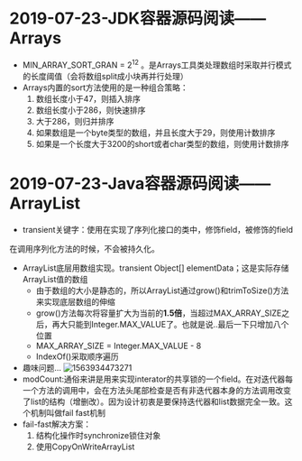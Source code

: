 # 2019-07-23-JDK容器源码阅读——Arrays

- MIN_ARRAY_SORT_GRAN = $2^{12}$ 。是Arrays工具类处理数组时采取并行模式的长度阈值（会将数组split成小块再并行处理）
- Arrays内置的sort方法使用的是一种组合策略：
  1. 数组长度小于47，则插入排序
  2. 数组长度小于286，则快速排序
  3. 大于286，则归并排序
  4. 如果数组是一个byte类型的数组，并且长度大于29，则使用计数排序
  5. 如果是一个长度大于3200的short或者char类型的数组，则使用计数排序

# 2019-07-23-Java容器源码阅读——ArrayList

- transient关键字：使用在实现了序列化接口的类中，修饰field，被修饰的field

在调用序列化方法的时候，不会被持久化。

- ArrayList底层用数组实现。transient Object[] elementData；这是实际存储ArrayList值的数组
  - 由于数组的大小是静态的，所以ArrayList通过grow()和trimToSize()方法来实现底层数组的伸缩
  - grow()方法每次将容量扩大为当前的**1.5倍**，当超过MAX_ARRAY_SIZE之后，再大只能到Integer.MAX_VALUE了。也就是说..最后一下只增加八个位置
  - MAX_ARRAY_SIZE = Integer.MAX_VALUE - 8
  - IndexOf()采取顺序遍历
- 趣味问题...
  ![1563934473271](C:\Users\10421\AppData\Roaming\Typora\typora-user-images\1563934473271.png)
- modCount:通俗来讲是用来实现interator的共享锁的一个field。在对迭代器每一个方法的调用中，会在方法头尾部检查是否有非迭代器本身的方法调用改变了list的结构（增删改）。因为设计初衷是要保持迭代器和list数据完全一致。这个机制叫做fail fast机制
- fail-fast解决方案：
  1. 结构化操作时synchronize锁住对象
  2. 使用CopyOnWriteArrayList